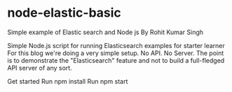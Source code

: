 # node-elastic-basic
Simple example of Elastic search and Node js By Rohit Kumar Singh 

Simple Node.js script for running Elasticsearch examples for starter learner
For this blog we're doing a very simple setup. No API. No Server. The point is to demonstrate the "Elasticsearch" feature and not to build a full-fledged API server of any sort.

Get started
Run npm install
Run npm start